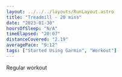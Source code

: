 ```yaml
---
layout: ../../../layouts/RunLayout.astro
title: "Treadmill - 20 mins"
date: "2023-01-30"
hoursOfSleep: "N/A"
timeElapsed: "20:07"
distanceCovered: "2.19"
averagePace: "9:12"
tags: ["Started Using Garmin", "Workout"]
---
```


Regular workout
